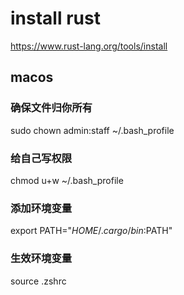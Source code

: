 # install rust
https://www.rust-lang.org/tools/install
## macos
### 确保文件归你所有
sudo chown admin:staff ~/.bash_profile
### 给自己写权限
chmod u+w ~/.bash_profile
### 添加环境变量
export PATH="$HOME/.cargo/bin:$PATH"
### 生效环境变量
source .zshrc
